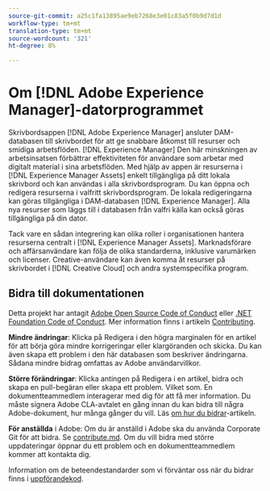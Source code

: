 ```yaml
---
source-git-commit: a25c1fa13895ae9eb7268e3e01c83a5f0b9d7d1d
workflow-type: tm+mt
translation-type: tm+mt
source-wordcount: '321'
ht-degree: 8%

---
```

# Om [!DNL Adobe Experience Manager]-datorprogrammet

Skrivbordsappen [!DNL Adobe Experience Manager] ansluter DAM-databasen till skrivbordet för att ge snabbare åtkomst till resurser och smidiga arbetsflöden. [!DNL Experience Manager] Den här minskningen av arbetsinsatsen förbättrar effektiviteten för användare som arbetar med digitalt material i sina arbetsflöden. Med hjälp av appen är resurserna i [!DNL Experience Manager Assets] enkelt tillgängliga på ditt lokala skrivbord och kan användas i alla skrivbordsprogram. Du kan öppna och redigera resurserna i valfritt skrivbordsprogram. De lokala redigeringarna kan göras tillgängliga i DAM-databasen [!DNL Experience Manager]. Alla nya resurser som läggs till i databasen från valfri källa kan också göras tillgängliga på din dator.

Tack vare en sådan integrering kan olika roller i organisationen hantera resurserna centralt i [!DNL Experience Manager Assets]. Marknadsförare och affärsanvändare kan följa de olika standarderna, inklusive varumärken och licenser. Creative-användare kan även komma åt resurser på skrivbordet i [!DNL Creative Cloud] och andra systemspecifika program.

## Bidra till dokumentationen

Detta projekt har antagit [Adobe Open Source Code of Conduct](code-of-conduct.md) eller [.NET Foundation Code of Conduct](https://dotnetfoundation.org/code-of-conduct). Mer information finns i artikeln [Contributing](contributing.md).

**Mindre ändringar**: Klicka på Redigera i den högra marginalen för en artikel för att börja göra mindre korrigeringar eller klargöranden och skicka. Du kan även skapa ett problem i den här databasen som beskriver ändringarna. Sådana mindre bidrag omfattas av Adobe användarvillkor.

**Större förändringar**: Klicka antingen på Redigera i en artikel, bidra och skapa en pull-begäran eller skapa ett problem. Vilket som. En dokumentteammedlem interagerar med dig för att få mer information. Du måste signera Adobe CLA-avtalet en gång innan du kan bidra till några Adobe-dokument, hur många gånger du vill. Läs [om hur du bidrar](contributing.md)-artikeln.

**För anställda** i Adobe: Om du är anställd i Adobe ska du använda Corporate Git för att bidra. Se [contribute.md](contributing.md). Om du vill bidra med större uppdateringar öppnar du ett problem och en dokumentteammedlem kommer att kontakta dig.

Information om de beteendestandarder som vi förväntar oss när du bidrar finns i [uppförandekod](code-of-conduct.md).
